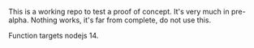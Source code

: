 This is a working repo to test a proof of concept. It's very much in pre-alpha. Nothing works, it's far from complete,
do not use this.

Function targets nodejs 14.

